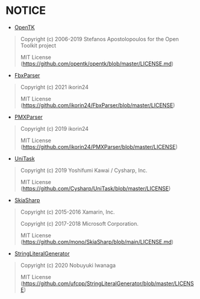 # NOTICE

- [OpenTK](https://github.com/opentk/opentk)

> Copyright (c) 2006-2019 Stefanos Apostolopoulos for the Open Toolkit project
> 
> MIT License (https://github.com/opentk/opentk/blob/master/LICENSE.md)

- [FbxParser](https://github.com/ikorin24/FbxParser)

> Copyright (c) 2021 ikorin24
> 
> MIT License (https://github.com/ikorin24/FbxParser/blob/master/LICENSE)

- [PMXParser](https://github.com/ikorin24/PMXParser)

> Copyright (c) 2019 ikorin24
> 
> MIT License (https://github.com/ikorin24/PMXParser/blob/master/LICENSE)

- [UniTask](https://github.com/Cysharp/UniTask/)

> Copyright (c) 2019 Yoshifumi Kawai / Cysharp, Inc.
> 
> MIT License (https://github.com/Cysharp/UniTask/blob/master/LICENSE)

- [SkiaSharp](https://github.com/mono/SkiaSharp)

> Copyright (c) 2015-2016 Xamarin, Inc.
>
> Copyright (c) 2017-2018 Microsoft Corporation.
> 
> MIT License (https://github.com/mono/SkiaSharp/blob/main/LICENSE.md)

- [StringLiteralGenerator](https://github.com/ufcpp/StringLiteralGenerator)

> Copyright (c) 2020 Nobuyuki Iwanaga
>
> MIT License (https://github.com/ufcpp/StringLiteralGenerator/blob/master/LICENSE)
